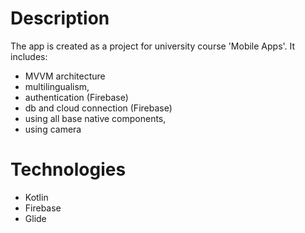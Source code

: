 # Description

The app is created as a project for university course 'Mobile Apps'. It includes:

- MVVM architecture
- multilingualism,
- authentication (Firebase)
- db and cloud connection (Firebase) 
- using all base native components,
- using camera

# Technologies

- Kotlin
- Firebase
- Glide

